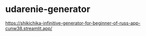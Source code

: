 # udarenie-generator

https://shikichika-infinitive-generator-for-beginner-of-russ-app-cunw38.streamlit.app/
